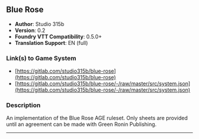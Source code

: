 ## Blue Rose	

* **Author**: Studio 315b
* **Version**: 0.2	
* **Foundry VTT Compatibility**: 0.5.0+	
* **Translation Support**: EN (full)	

### Link(s) to Game System	
* [https://gitlab.com/studio315b/blue-rose](https://gitlab.com/studio315b/blue-rose)	
* [https://gitlab.com/studio315b/blue-rose/-/raw/master/src/system.json](https://gitlab.com/studio315b/blue-rose/-/raw/master/src/system.json)	

### Description	
An implementation of the Blue Rose AGE ruleset. Only sheets are provided until an agreement can be made with Green Ronin Publishing.

---	



